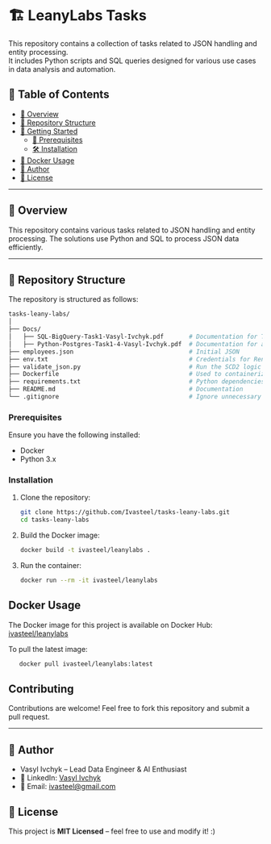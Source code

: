 # 🏗️ LeanyLabs Tasks

This repository contains a collection of tasks related to JSON handling and entity processing.  
It includes Python scripts and SQL queries designed for various use cases in data analysis and automation.

## 📑 Table of Contents

- [📌 Overview](#overview)
- [📁 Repository Structure](#repository-structure)
- [🚀 Getting Started](#getting-started)
    - [🔹 Prerequisites](#prerequisites)
    - [🛠️ Installation](#installation)
- [🐳 Docker Usage](#docker-usage)
- [👤 Author](#author)
- [📜 License](#license)

---

## 📌 Overview

This repository contains various tasks related to JSON handling and entity processing. 
The solutions use Python and SQL to process JSON data efficiently.

---

## 📁 Repository Structure

The repository is structured as follows:

```bash
tasks-leany-labs/
│
├── Docs/
│   ├── SQL-BigQuery-Task1-Vasyl-Ivchyk.pdf       # Documentation for Task 1 in GCP BigQuery
│   ├── Python-Postgres-Task1-4-Vasyl-Ivchyk.pdf  # Documentation for all tasks in Python/PosgreSQL
├── employees.json                                # Initial JSON
├── env.txt                                       # Credentials for Render's PostgreSQL, should be renamed to .env
├── validate_json.py                              # Run the SCD2 logic of merging new data to JSON file / PostgreSQL 
├── Dockerfile                                    # Used to containerize the project
├── requirements.txt                              # Python dependencies (if needed)
├── README.md                                     # Documentation
└── .gitignore                                    # Ignore unnecessary files
```

### Prerequisites

Ensure you have the following installed:
- Docker
- Python 3.x

### Installation

1. Clone the repository:
   ```sh
   git clone https://github.com/Ivasteel/tasks-leany-labs.git
   cd tasks-leany-labs
   ```

2. Build the Docker image:
   ```sh
   docker build -t ivasteel/leanylabs .
   ```

3. Run the container:
   ```sh
   docker run --rm -it ivasteel/leanylabs
   ```


## Docker Usage

The Docker image for this project is available on Docker Hub:
[ivasteel/leanylabs](https://hub.docker.com/repository/docker/ivasteel/leanylabs/general)

To pull the latest image:
```sh
   docker pull ivasteel/leanylabs:latest
```

## Contributing

Contributions are welcome! Feel free to fork this repository and submit a pull request.

---

## 📌 Author

* Vasyl Ivchyk – Lead Data Engineer & AI Enthusiast
* 💼 LinkedIn: [Vasyl Ivchyk](https://www.linkedin.com/in/vasyl-ivchyk-1a0b1358/)
* 📧 Email: [ivasteel@gmail.com]()

## 📜 License

This project is **MIT Licensed** – feel free to use and modify it! :)
